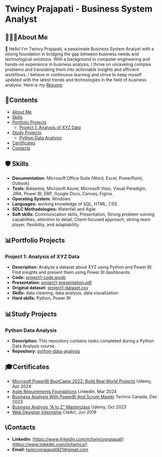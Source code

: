 # Twincy Prajapati - Business System Analyst
## 👩🏻‍💻About Me
👋 Hello! I'm Twincy Prajapati, a passionate Business System Analyst with a strong foundation in bridging the gap between business needs and technological solutions. With a background in computer engineering and hands-on experience in business analysis, I thrive on unraveling complex problems and translating them into actionable insights and efficient workflows. I believe in continuous learning and strive to keep myself updated with the latest trends and technologies in the field of business analysis.  Here is my [Resume](https://github.com/Twincy-Prajapati/Twincy-Prajapati/blob/main/Twincy%20Prajapati_BA_Resume.pdf).

## 📃Contents
- [About Me](#about-me)
- [Skills](#skills)
- [Portfolio Projects](#portfolio-projects)
  - [Project 1: Analysis of XYZ Data](#project-1-analysis-of-xyz-data)
- [Study Projects](#study-projects)
  - [Python Data Analysis](#python-data-analysis)
- [Certificates](#certificates)
- [Contacts](#contacts)
  
## 🛡️ Skills
- **Documentation:**  Microsoft Office Suite (Word, Excel, PowerPoint, Outlook)
-	**Tools:** Balsamiq, Microsoft Axure, Microsoft Visio, Visual Paradigm, JIRA, Power BI, ERP, Google Docs, Canvas, Figma.
-	**Operating System:**  Windows
-	**Languages:** working knowledge of SQL, HTML, CSS
-	**SDLC Methodologies:** Waterfall and Agile 
-	**Soft skills:** Communication skills, Presentation, Strong problem-solving capabilities, attention to detail, Client-focused approach, strong team player, flexibility, and adaptability.

## 📊Portfolio Projects
### Project 1: Analysis of XYZ Data
- **Description:** Analyze a dataset about XYZ using Python and Power BI. Find insights and present them using Power BI dashboards.
- **Code:** [project1-code.ipynb](project1-code.ipynb)
- **Presentation:** [project1-presentation.pdf](project1-presentation.pdf)
- **Original dataset:** [project1-dataset.csv](project1-dataset.csv)
- **Skills:** data cleaning, data analysis, data visualization
- **Hard skills:** Python, Power BI

## 📊Study Projects
### Python Data Analysis
- **Description:** This repository contains tasks completed during a Python Data Analysis course.
- **Repository:** [python-data-analysis](python-data-analysis)

## 🎓Certificates
- [Microsoft PowerBI BootCamp 2022: Build Real World Projects](https://github.com/Twincy-Prajapati/Twincy-Prajapati/blob/main/Certificates/PowerBi.pdf) Udemy, Apr 2024
- [Agile Requirements Foundations](https://github.com/Twincy-Prajapati/Twincy-Prajapati/blob/main/Certificates/CertificateOfCompletion_Agile%20Requirements%20Foundations%20(1).pdf) LinkedIn, Mar 2024
- [Business Analysis With PowerBI And Scrum Master](https://github.com/Twincy-Prajapati/Twincy-Prajapati/blob/main/Certificates/Business%20Analysis%20With%20Power%20Bi%20And%20Scrum%20Master.pdf) Techno Canada, Dec 2023 
- [Business Analysis "A to Z" Masterclass](https://github.com/Twincy-Prajapati/Twincy-Prajapati/blob/main/Certificates/BA%20Udemy%20Certificate.pdf) Udemy, Oct 2023
- [Web Designer Internship](https://github.com/Twincy-Prajapati/Twincy-Prajapati/blob/main/Certificates/CreArt-Web%20design.pdf) CreArt, Jun 2019

## 📞Contacts
- **LinkedIn:** [https://www.linkedin.com/in/twincyprajapati](https://www.linkedin.com/in/twincy/)
- **Email:** twincyprajapati921@gmail.com

